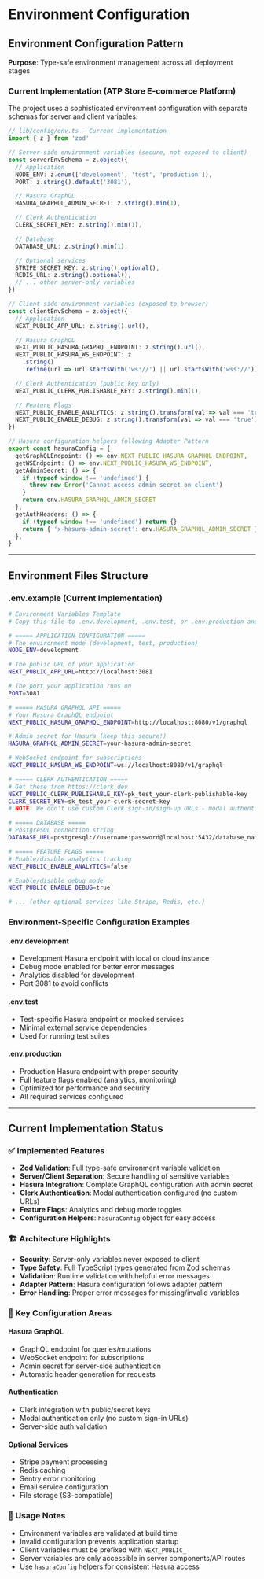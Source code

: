 # Environment Configuration

## Environment Configuration Pattern

**Purpose**: Type-safe environment management across all deployment stages

### Current Implementation (ATP Store E-commerce Platform)

The project uses a sophisticated environment configuration with separate schemas for server and client variables:

```typescript
// lib/config/env.ts - Current implementation
import { z } from 'zod'

// Server-side environment variables (secure, not exposed to client)
const serverEnvSchema = z.object({
  // Application
  NODE_ENV: z.enum(['development', 'test', 'production']),
  PORT: z.string().default('3081'),

  // Hasura GraphQL
  HASURA_GRAPHQL_ADMIN_SECRET: z.string().min(1),

  // Clerk Authentication
  CLERK_SECRET_KEY: z.string().min(1),

  // Database
  DATABASE_URL: z.string().min(1),

  // Optional services
  STRIPE_SECRET_KEY: z.string().optional(),
  REDIS_URL: z.string().optional(),
  // ... other server-only variables
})

// Client-side environment variables (exposed to browser)
const clientEnvSchema = z.object({
  // Application
  NEXT_PUBLIC_APP_URL: z.string().url(),

  // Hasura GraphQL
  NEXT_PUBLIC_HASURA_GRAPHQL_ENDPOINT: z.string().url(),
  NEXT_PUBLIC_HASURA_WS_ENDPOINT: z
    .string()
    .refine(url => url.startsWith('ws://') || url.startsWith('wss://')),

  // Clerk Authentication (public key only)
  NEXT_PUBLIC_CLERK_PUBLISHABLE_KEY: z.string().min(1),

  // Feature Flags
  NEXT_PUBLIC_ENABLE_ANALYTICS: z.string().transform(val => val === 'true'),
  NEXT_PUBLIC_ENABLE_DEBUG: z.string().transform(val => val === 'true'),
})

// Hasura configuration helpers following Adapter Pattern
export const hasuraConfig = {
  getGraphQLEndpoint: () => env.NEXT_PUBLIC_HASURA_GRAPHQL_ENDPOINT,
  getWSEndpoint: () => env.NEXT_PUBLIC_HASURA_WS_ENDPOINT,
  getAdminSecret: () => {
    if (typeof window !== 'undefined') {
      throw new Error('Cannot access admin secret on client')
    }
    return env.HASURA_GRAPHQL_ADMIN_SECRET
  },
  getAuthHeaders: () => {
    if (typeof window !== 'undefined') return {}
    return { 'x-hasura-admin-secret': env.HASURA_GRAPHQL_ADMIN_SECRET }
  },
}
```

---

## Environment Files Structure

### .env.example (Current Implementation)

```bash
# Environment Variables Template
# Copy this file to .env.development, .env.test, or .env.production and fill in your values

# ===== APPLICATION CONFIGURATION =====
# The environment mode (development, test, production)
NODE_ENV=development

# The public URL of your application
NEXT_PUBLIC_APP_URL=http://localhost:3081

# The port your application runs on
PORT=3081

# ===== HASURA GRAPHQL API =====
# Your Hasura GraphQL endpoint
NEXT_PUBLIC_HASURA_GRAPHQL_ENDPOINT=http://localhost:8080/v1/graphql

# Admin secret for Hasura (keep this secure!)
HASURA_GRAPHQL_ADMIN_SECRET=your-hasura-admin-secret

# WebSocket endpoint for subscriptions
NEXT_PUBLIC_HASURA_WS_ENDPOINT=ws://localhost:8080/v1/graphql

# ===== CLERK AUTHENTICATION =====
# Get these from https://clerk.dev
NEXT_PUBLIC_CLERK_PUBLISHABLE_KEY=pk_test_your-clerk-publishable-key
CLERK_SECRET_KEY=sk_test_your-clerk-secret-key
# NOTE: We don't use custom Clerk sign-in/sign-up URLs - modal authentication in navbar is used instead

# ===== DATABASE =====
# PostgreSQL connection string
DATABASE_URL=postgresql://username:password@localhost:5432/database_name

# ===== FEATURE FLAGS =====
# Enable/disable analytics tracking
NEXT_PUBLIC_ENABLE_ANALYTICS=false

# Enable/disable debug mode
NEXT_PUBLIC_ENABLE_DEBUG=true

# ... (other optional services like Stripe, Redis, etc.)
```

### Environment-Specific Configuration Examples

#### .env.development

- Development Hasura endpoint with local or cloud instance
- Debug mode enabled for better error messages
- Analytics disabled for development
- Port 3081 to avoid conflicts

#### .env.test

- Test-specific Hasura endpoint or mocked services
- Minimal external service dependencies
- Used for running test suites

#### .env.production

- Production Hasura endpoint with proper security
- Full feature flags enabled (analytics, monitoring)
- Optimized for performance and security
- All required services configured

---

## Current Implementation Status

### ✅ Implemented Features

- **Zod Validation**: Full type-safe environment variable validation
- **Server/Client Separation**: Secure handling of sensitive variables
- **Hasura Integration**: Complete GraphQL configuration with admin secret
- **Clerk Authentication**: Modal authentication configured (no custom URLs)
- **Feature Flags**: Analytics and debug mode toggles
- **Configuration Helpers**: `hasuraConfig` object for easy access

### 🏗️ Architecture Highlights

- **Security**: Server-only variables never exposed to client
- **Type Safety**: Full TypeScript types generated from Zod schemas
- **Validation**: Runtime validation with helpful error messages
- **Adapter Pattern**: Hasura configuration follows adapter pattern
- **Error Handling**: Proper error messages for missing/invalid variables

### 🎯 Key Configuration Areas

#### Hasura GraphQL

- GraphQL endpoint for queries/mutations
- WebSocket endpoint for subscriptions
- Admin secret for server-side authentication
- Automatic header generation for requests

#### Authentication

- Clerk integration with public/secret keys
- Modal authentication only (no custom sign-in URLs)
- Server-side auth validation

#### Optional Services

- Stripe payment processing
- Redis caching
- Sentry error monitoring
- Email service configuration
- File storage (S3-compatible)

### 📝 Usage Notes

- Environment variables are validated at build time
- Invalid configuration prevents application startup
- Client variables must be prefixed with `NEXT_PUBLIC_`
- Server variables are only accessible in server components/API routes
- Use `hasuraConfig` helpers for consistent Hasura access
